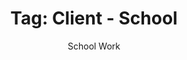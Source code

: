 ---
layout: portfolio
title: 'Tag: Client - School'
subtitle: School Work
permalink: /portfolio/tags/client/school
type: tag
uid: school
pagination:
    enabled: true
    tag: [school]
---